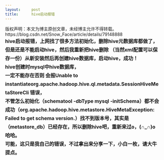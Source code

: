 ```yaml
---
layout:     post
title:      hive启动报错
---
```

<div id="article_content" class="article_content clearfix csdn-tracking-statistics" data-pid="blog" data-mod="popu_307" data-dsm="post">
								<div class="article-copyright">
					版权声明：本文为博主原创文章，未经博主允许不得转载。					https://blog.csdn.net/Snow_Face/article/details/79148888				</div>
								            <link rel="stylesheet" href="https://csdnimg.cn/release/phoenix/template/css/ck_htmledit_views-f76675cdea.css">
						<div class="htmledit_views" id="content_views">
                
<div id="4150-1516692370922" style="line-height:1.75;font-size:14px;">
<span style="font-size:16px;"><strong>hive启动报错，上网找了很多方法初始化，删除hive元数据库都做了，但是还是不能启动hive，然后我重新把hive删除 （当然xml配置可以保存一份）从新安装然后再创建hive数据库，启动hive，成功！</strong></span></div>
<div style="line-height:1.75;font-size:14px;">
<span style="font-size:16px;"><strong>hive创建时mysql中hive数据库，</strong></span></div>
<div style="line-height:1.75;font-size:14px;">
<span style="font-size:16px;"><strong>一定不能存在否则 会报Unable to instantiateorg.apache.hadoop.hive.ql.metadata.SessionHiveMetaStoreCli 错误，</strong></span></div>
<div style="line-height:1.75;font-size:14px;">
<span style="font-size:16px;"><strong>不管怎么初始化（schematool -dbType mysql -initSchema）都不会成功（org.apache.hadoop.hive.metastore.HiveMetaException: Failed to get schema version.）找不到版本号，其实是（metastore_db）已经存在，所以删除hive吧，重新来过o，(∩_∩)o 哈哈。</strong></span></div>
<div style="line-height:1.75;font-size:14px;">
<span style="font-size:16px;"><strong>可能，这只是我自己的错误，不过拿出来分享一下，小白一枚，请大牛提点。</strong></span></div>
            </div>
                </div>
